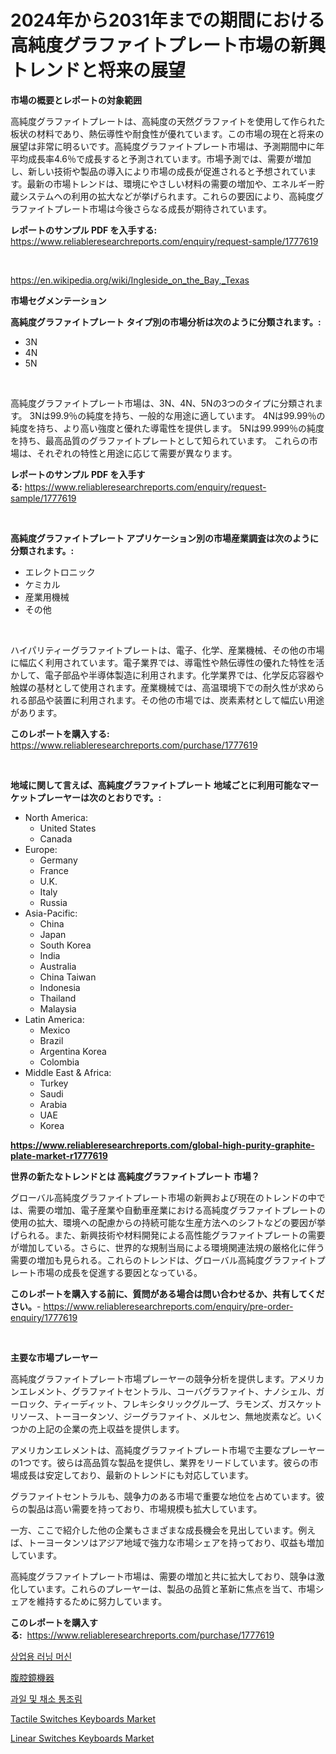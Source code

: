 <p><h1>2024年から2031年までの期間における高純度グラファイトプレート市場の新興トレンドと将来の展望</h1></p><p><strong>市場の概要とレポートの対象範囲</strong></p>
<p><p>高純度グラファイトプレートは、高純度の天然グラファイトを使用して作られた板状の材料であり、熱伝導性や耐食性が優れています。この市場の現在と将来の展望は非常に明るいです。高純度グラファイトプレート市場は、予測期間中に年平均成長率4.6％で成長すると予測されています。市場予測では、需要が増加し、新しい技術や製品の導入により市場の成長が促進されると予想されています。最新の市場トレンドは、環境にやさしい材料の需要の増加や、エネルギー貯蔵システムへの利用の拡大などが挙げられます。これらの要因により、高純度グラファイトプレート市場は今後さらなる成長が期待されています。</p></p>
<p><strong>レポートのサンプル PDF を入手する:</strong> <a href="https://www.reliableresearchreports.com/enquiry/request-sample/1777619">https://www.reliableresearchreports.com/enquiry/request-sample/1777619</a></p>
<p>&nbsp;</p>
<p><a href="https://en.wikipedia.org/wiki/Ingleside_on_the_Bay,_Texas">https://en.wikipedia.org/wiki/Ingleside_on_the_Bay,_Texas</a></p>
<p><strong>市場セグメンテーション</strong></p>
<p><strong>高純度グラファイトプレート タイプ別の市場分析は次のように分類されます。:</strong></p>
<p><ul><li>3N</li><li>4N</li><li>5N</li></ul></p>
<p>&nbsp;</p>
<p><p>高純度グラファイトプレート市場は、3N、4N、5Nの3つのタイプに分類されます。 3Nは99.9％の純度を持ち、一般的な用途に適しています。 4Nは99.99％の純度を持ち、より高い強度と優れた導電性を提供します。 5Nは99.999％の純度を持ち、最高品質のグラファイトプレートとして知られています。 これらの市場は、それぞれの特性と用途に応じて需要が異なります。</p></p>
<p><strong>レポートのサンプル PDF を入手する:</strong>&nbsp;<a href="https://www.reliableresearchreports.com/enquiry/request-sample/1777619">https://www.reliableresearchreports.com/enquiry/request-sample/1777619</a></p>
<p>&nbsp;</p>
<p><strong> 高純度グラファイトプレート アプリケーション別の市場産業調査は次のように分類されます。:</strong></p>
<p><ul><li>エレクトロニック</li><li>ケミカル</li><li>産業用機械</li><li>その他</li></ul></p>
<p>&nbsp;</p>
<p><p>ハイパリティーグラファイトプレートは、電子、化学、産業機械、その他の市場に幅広く利用されています。電子業界では、導電性や熱伝導性の優れた特性を活かして、電子部品や半導体製造に利用されます。化学業界では、化学反応容器や触媒の基材として使用されます。産業機械では、高温環境下での耐久性が求められる部品や装置に利用されます。その他の市場では、炭素素材として幅広い用途があります。</p></p>
<p><strong>このレポートを購入する:</strong>&nbsp; <a href="https://www.reliableresearchreports.com/purchase/1777619">https://www.reliableresearchreports.com/purchase/1777619</a></p>
<p>&nbsp;</p>
<p><strong>地域に関して言えば、高純度グラファイトプレート 地域ごとに利用可能なマーケットプレーヤーは次のとおりです。:</strong></p>
<p><ul>
    <li>
        North America:
        <ul>
            <li>United States</li>
            <li>Canada</li>
        </ul>
    </li>
    <li>
        Europe:
        <ul>
            <li>Germany</li>
            <li>France</li>
            <li>U.K.</li>
            <li>Italy</li>
            <li>Russia</li>
        </ul>
    </li>
    <li>
        Asia-Pacific:
        <ul>
            <li>China</li>
            <li>Japan</li>
            <li>South Korea</li>
            <li>India</li>
            <li>Australia</li>
            <li>China Taiwan</li>
            <li>Indonesia</li>
            <li>Thailand</li>
            <li>Malaysia</li>
        </ul>
    </li>
    <li>
        Latin America:
        <ul>
            <li>Mexico</li>
            <li>Brazil</li>
            <li>Argentina Korea</li>
            <li>Colombia</li>
        </ul>
    </li>
    <li>
        Middle East & Africa:
        <ul>
            <li>Turkey</li>
            <li>Saudi</li>
            <li>Arabia</li>
            <li>UAE</li>
            <li>Korea</li>
        </ul>
    </li>
    </ul></p>
<p><strong><a href="https://www.reliableresearchreports.com/global-high-purity-graphite-plate-market-r1777619">https://www.reliableresearchreports.com/global-high-purity-graphite-plate-market-r1777619</a></strong>&nbsp;</p>
<p><strong>世界の新たなトレンドとは 高純度グラファイトプレート 市場？</strong></p>
<p><p>グローバル高純度グラファイトプレート市場の新興および現在のトレンドの中では、需要の増加、電子産業や自動車産業における高純度グラファイトプレートの使用の拡大、環境への配慮からの持続可能な生産方法へのシフトなどの要因が挙げられる。また、新興技術や材料開発による高性能グラファイトプレートの需要が増加している。さらに、世界的な規制当局による環境関連法規の厳格化に伴う需要の増加も見られる。これらのトレンドは、グローバル高純度グラファイトプレート市場の成長を促進する要因となっている。</p></p>
<p><strong>このレポートを購入する前に、質問がある場合は問い合わせるか、共有してください。</strong>- <a href="https://www.reliableresearchreports.com/enquiry/pre-order-enquiry/1777619">https://www.reliableresearchreports.com/enquiry/pre-order-enquiry/1777619</a></p>
<p>&nbsp;</p>
<p><strong>主要な市場プレーヤー</strong></p>
<p><p>高純度グラファイトプレート市場プレーヤーの競争分析を提供します。アメリカンエレメント、グラファイトセントラル、コーバグラファイト、ナノシェル、ガーロック、ティーディット、フレキシタリックグループ、ラモンズ、ガスケットリソース、トーヨータンソ、ジーグラファイト、メルセン、無地炭素など。いくつかの上記の企業の売上収益を提供します。 </p><p>アメリカンエレメントは、高純度グラファイトプレート市場で主要なプレーヤーの1つです。彼らは高品質な製品を提供し、業界をリードしています。彼らの市場成長は安定しており、最新のトレンドにも対応しています。 </p><p>グラファイトセントラルも、競争力のある市場で重要な地位を占めています。彼らの製品は高い需要を持っており、市場規模も拡大しています。 </p><p>一方、ここで紹介した他の企業もさまざまな成長機会を見出しています。例えば、トーヨータンソはアジア地域で強力な市場シェアを持っており、収益も増加しています。 </p><p>高純度グラファイトプレート市場は、需要の増加と共に拡大しており、競争は激化しています。これらのプレーヤーは、製品の品質と革新に焦点を当て、市場シェアを維持するために努力しています。</p></p>
<p><strong>このレポートを購入する:</strong>&nbsp;&nbsp;<a href="https://www.reliableresearchreports.com/purchase/1777619">https://www.reliableresearchreports.com/purchase/1777619</a></p>
<p><p><a href="https://github.com/muchswr/Market-Research-Report-List-2/blob/main/412245233377.md">상업용 러닝 머신</a></p><p><a href="https://github.com/roulaayoub-saad/Market-Research-Report-List-2/blob/main/913809026194.md">腹腔鏡機器</a></p><p><a href="https://github.com/alpinestartsekian/Market-Research-Report-List-2/blob/main/160850733376.md">과일 및 채소 통조림</a></p><p><a href="https://medium.com/@albertohickle/global-tactile-switches-keyboards-market-focus-on-application-end-use-industry-type-equipment-2cc448606615">Tactile Switches Keyboards Market</a></p><p><a href="https://medium.com/@albertohickle/global-linear-switches-keyboards-market-trends-insights-into-growth-opportunities-and-challenges-34de0062bd38">Linear Switches Keyboards Market</a></p></p>